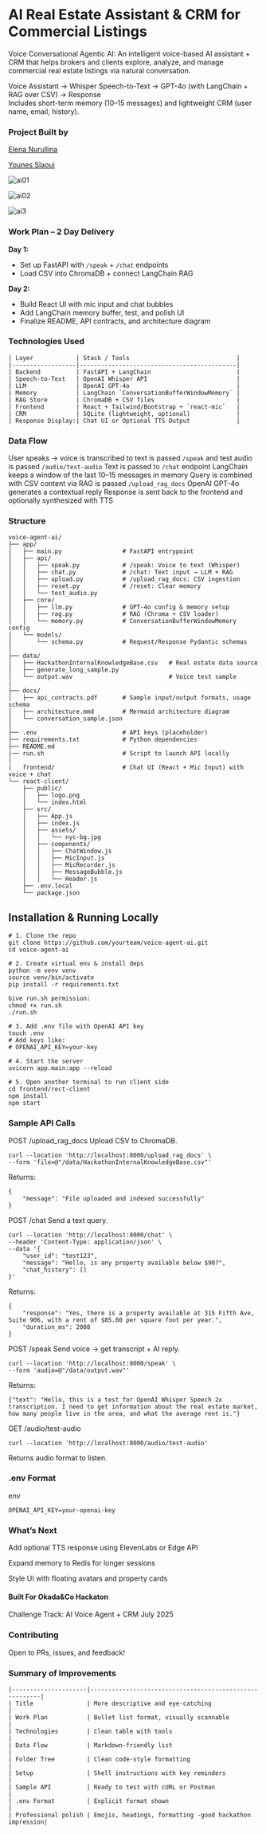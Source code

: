 # AI Real Estate Assistant & CRM for Commercial Listings

Voice Conversational Agentic AI:
An intelligent voice-based AI assistant + CRM that helps brokers and clients explore, analyze, and manage commercial real estate listings via natural conversation.

Voice Assistant → Whisper Speech-to-Text → GPT-4o (with LangChain + RAG over CSV) → Response  
Includes short-term memory (10–15 messages) and lightweight CRM (user name, email, history).


### Project Built by
[Elena Nurullina](https://www.linkedin.com/in/elena-nurullina) 

[Younes Slaoui](https://www.linkedin.com/in/younesslaoui)

![ai01](https://github.com/user-attachments/assets/90d29925-2523-4279-8952-42cc578730c1)

![ai02](https://github.com/user-attachments/assets/3cbbfb8d-3f8e-40b0-9c35-e6889d08c891)

![ai3](https://github.com/user-attachments/assets/9e6480a8-5020-4254-94b6-21c673a18b64)

### Work Plan – 2 Day Delivery

**Day 1:**
- Set up FastAPI with `/speak` + `/chat` endpoints
- Load CSV into ChromaDB + connect LangChain RAG

**Day 2:**
- Build React UI with mic input and chat bubbles
- Add LangChain memory buffer, test, and polish UI
- Finalize README, API contracts, and architecture diagram

### Technologies Used

```
| Layer            | Stack / Tools                              |
|------------------|--------------------------------------------|
| Backend          | FastAPI + LangChain                        |
| Speech-to-Text   | OpenAI Whisper API                         |
| LLM              | OpenAI GPT-4o                              |
| Memory           | LangChain `ConversationBufferWindowMemory` |
| RAG Store        | ChromaDB + CSV files                       |
| Frontend         | React + Tailwind/Bootstrap + `react-mic`   |
| CRM              | SQLite (lightweight, optional)             |
| Response Display:| Chat UI or Optional TTS Output             |

```

### Data Flow

User speaks → voice is transcribed to text is passed `/speak` and test audio is passed `/audio/test-audio`
Text is passed to `/chat` endpoint
LangChain keeps a window of the last 10–15 messages in memory
Query is combined with CSV content via RAG is passed `/upload_rag_docs`
OpenAI GPT-4o generates a contextual reply
Response is sent back to the frontend and optionally synthesized with TTS

### Structure

```
voice-agent-ai/
├── app/
│   ├── main.py                 # FastAPI entrypoint
│   ├── api/
│   │   ├── speak.py            # /speak: Voice to text (Whisper)
│   │   ├── chat.py             # /chat: Text input → LLM + RAG
│   │   ├── upload.py           # /upload_rag_docs: CSV ingestion
│   │   ├── reset.py            # /reset: Clear memory
│   │   └── test_audio.py            
│   ├── core/
│   │   ├── llm.py              # GPT-4o config & memory setup
│   │   ├── rag.py              # RAG (Chroma + CSV loader)
│   │   └── memory.py           # ConversationBufferWindowMemory config
│   └── models/
│       └── schema.py           # Request/Response Pydantic schemas
│
├── data/
│   ├── HackathonInternalKnowledgeBase.csv   # Real estate data source
│   ├── generate_long_sample.py  
│   └── output.wav                           # Voice test sample
|
├── docs/
│   ├── api_contracts.pdf       # Sample input/output formats, usage schema
│   ├── architecture.mmd        # Mermaid architecture diagram
│   └── conversation_sample.json
│
├── .env                        # API keys (placeholder)
├── requirements.txt            # Python dependencies
├── README.md                   
|── run.sh                      # Script to launch API locally
│
|   frontend/                   # Chat UI (React + Mic Input) with voice + chat
└── react-client/
    ├── public/
    │   ├── logo.png
    │   └── index.html
    ├── src/
    │   ├── App.js
    │   ├── index.js
    │   ├── assets/
    │   │   └── nyc-bg.jpg
    │   ├── components/
    │   │   ├── ChatWindow.js
    │   │   ├── MicInput.js
    │   │   ├── MicRecorder.js
    │   │   ├── MessageBubble.js
    │   │   └── Header.js
    ├── .env.local
    └── package.json

```

## Installation & Running Locally

```
# 1. Clone the repo
git clone https://github.com/yourteam/voice-agent-ai.git
cd voice-agent-ai

# 2. Create virtual env & install deps
python -m venv venv
source venv/bin/activate
pip install -r requirements.txt

Give run.sh permission:
chmod +x run.sh
./run.sh

# 3. Add .env file with OpenAI API key
touch .env
# Add keys like:
# OPENAI_API_KEY=your-key

# 4. Start the server
uvicorn app.main:app --reload

# 5. Open another terminal to run client side
cd frontend/rect-client 
npm install
npm start

```

### Sample API Calls

POST /upload_rag_docs
Upload CSV to ChromaDB.

```
curl --location 'http://localhost:8000/upload_rag_docs' \
--form 'file=@"/data/HackathonInternalKnowledgeBase.csv"'
```

Returns:

```
{
    "message": "File uploaded and indexed successfully"
}
```

POST /chat
Send a text query.

```
curl --location 'http://localhost:8000/chat' \
--header 'Content-Type: application/json' \
--data '{
    "user_id": "test123",
    "message": "Hello, is any property available below $90?",
    "chat_history": []
}'
```
Returns:

```
{
    "response": "Yes, there is a property available at 315 Fifth Ave, Suite 906, with a rent of $85.00 per square foot per year.",
    "duration_ms": 2008
}
```

POST /speak
Send voice → get transcript + AI reply.

```
curl --location 'http://localhost:8000/speak' \
--form 'audio=@"/data/output.wav"'
```
Returns:

```
{"text": "Hello, this is a test for OpenAI Whisper Speech 2x transcription. I need to get information about the real estate market, how many people live in the area, and what the average rent is."}
```

GET /audio/test-audio

```
curl --location 'http://localhost:8000/audio/test-audio'
```
Returns audio format to listen.


### .env Format
env
```
OPENAI_API_KEY=your-openai-key
```

### What’s Next
Add optional TTS response using ElevenLabs or Edge API

Expand memory to Redis for longer sessions

Style UI with floating avatars and property cards

#### Built For Okada&Co Hackaton
Challenge Track: AI Voice Agent + CRM
July 2025

### Contributing
Open to PRs, issues, and feedback!

### Summary of Improvements

```
|---------------------|--------------------------------------------------------|
| Title               | More descriptive and eye-catching                      |
| Work Plan           | Bullet list format, visually scannable                 |
| Technologies        | Clean table with tools                                 |
| Data Flow           | Markdown-friendly list                                 |
| Folder Tree         | Clean code-style formatting                            |
| Setup               | Shell instructions with key reminders                  |
| Sample API          | Ready to test with cURL or Postman                     |
| .env Format         | Explicit format shown                                  |
| Professional polish | Emojis, headings, formatting -good hackathon impression|
```

